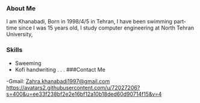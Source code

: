 ### About Me
I am Khanabadi,
Born in 1998/4/5 in Tehran,
I have been swimming part-time since I was 15 years old,
I study computer engineering at North Tehran University,
### Skills
 + Sweeming
 + Kofi handwriting
.
.
.
###Contact Me

-Gmail: Zahra.khanabadi1997@gmail.com
https://avatars2.githubusercontent.com/u/72027206?s=400&u=ee33f238bf2e2e16bf12a10b18ded60d90714f15&v=4



